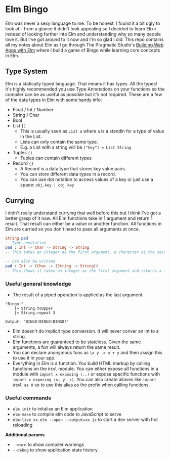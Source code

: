 # Elm Bingo

Elm was never a sexy language to me. To be honest, I found it a bit ugly to look at - from a glance it didn't look appealing so I decided to learn Elixir instead of looking further into Elm and understanding why so many people love it. But I've got around to it now and I'm so glad I did. This repo contains all my notes about Elm as I go through The Pragmatic Studio's [Building Web Apps with Elm](https://pragmaticstudio.com/courses/elm) where I build a game of Bingo while learning core concepts in Elm. 

## Type System

Elm is a statically typed language. That means it has types. All the types! It's highly recommended you use Type Annotations on your functions so the compiler can be as useful as possible but it's not required. These are a few of the data types in Elm with some handy info:

* Float / Int / Number
* String / Char
* Bool
* List `[]`
  * This is usually seen as `List a` where `a` is a standin for a type of value in the List.
  * Lists can only contain the same type.
  * E.g. a List with a string will be `["hey"] = List String`
* Tuples `()`
  * Tuples can contain different types
* Record `{}`
  * A Record is a data type that stores key value pairs.
  * You can store different data types in a record.
  * You can use dot notation to access values of a key or just use a space: `obj.key | obj key`

## Currying

I didn't really understand currying that well before this but I think I've got a better grasp of it now. All Elm functions take in 1 argument and return 1 result. That result can either be a value or another function. All functions in Elm are curried so you don't need to pass all arguments at once.

```elm
String.pad
-- Type annotation
pad : Int -> Char -> String -> String
-- This takes an integer as the first argument, a character as the second, a string as the third and returns a string.

-- Can also be written
pad : Int -> (Char -> (String -> String))
-- This shows it takes an integer as the first argument and returns a function that takes a character as the first argument and so on..
```

### Useful general knowledge

* The result of a piped operation is applied as the last argument.
```
"Bingo!"
    |> String.toUpper
    |> String.repeat 3

Output: "BINGO!BINGO!BINGO!"
```
* Elm doesn't do implicit type conversion. It will never conver an int to a string.
* Elm functions are guaranteed to be stateless. Given the same arguments, a fun will always return the same result.
* You can declare anonymous funs as `\x y -> x + y` and then assign this to use it in your app.
* Everything in Elm is a function. You build HTML markup by calling functions on the `Html` module. You can either expose all functions in a module with `import x exposing (..)` or expose specific functions with `import x exposing (x, y, z)`. You can also create aliases like `import Html as H` so to use this alias as the prefix when calling functions.

### Useful commands

* `elm init` to initalise an Elm application
* `elm-make` to compile elm code to JavaScript to serve
* `elm-live xx.elm --open --output=xx.js` to start a dev server with hot reloading

**Additional params**

* `--warn` to show compiler warnings
* `--debug` to show application state history
